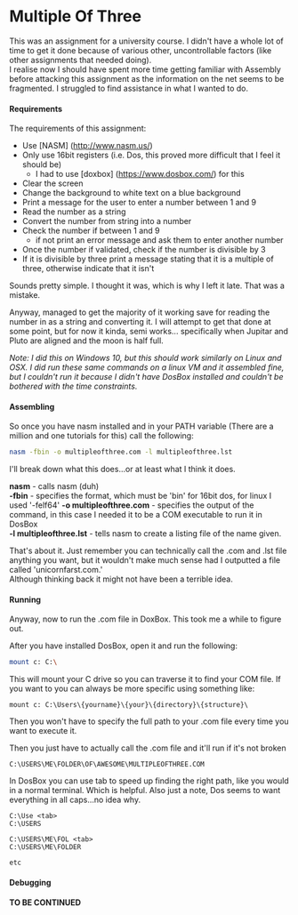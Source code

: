 # Multiple Of Three

This was an assignment for a university course. I didn't have a whole lot of time to get it done because of various other, uncontrollable factors (like other assignments that needed doing).  
I realise now I should have spent more time getting familiar with Assembly before attacking this assignment as the information on the net seems to be fragmented. I struggled to find assistance in what I wanted to do.   

#### Requirements
The requirements of this assignment:
- Use [NASM] (http://www.nasm.us/)
- Only use 16bit registers (i.e. Dos, this proved more difficult that I feel it should be)
  - I had to use [doxbox] (https://www.dosbox.com/) for this
- Clear the screen
- Change the background to white text on a blue background
- Print a message for the user to enter a number between 1 and 9
- Read the number as a string
- Convert the number from string into a number
- Check the number if between 1 and 9
  - if not print an error message and ask them to enter another number
- Once the number if validated, check if the number is divisible by 3
- If it is divisible by three print a message stating that it is a multiple of three, otherwise indicate that it isn't

Sounds pretty simple. I thought it was, which is why I left it late. That was a mistake.

Anyway, managed to get the majority of it working save for reading the number in as a string and converting it. I will attempt to get that done at some point, but for now it kinda, semi works... specifically when Jupitar and Pluto are aligned and the moon is half full.

*Note: I did this on Windows 10, but this should work similarly on Linux and OSX. I did run these same commands on a linux VM and it assembled fine, but I couldn't run it because I didn't have DosBox installed and couldn't be bothered with the time constraints.*  

#### Assembling

So once you have nasm installed and in your PATH variable (There are a million and one tutorials for this) call the following:
```bash
nasm -fbin -o multipleofthree.com -l multipleofthree.lst
```
I'll break down what this does...or at least what I think it does.

**nasm** - calls nasm (duh)  
**-fbin** - specifies the format, which must be 'bin' for 16bit dos, for linux I used '-felf64'
**-o multipleofthree.com** - specifies the output of the command, in this case I needed it to be a COM executable to run it in DosBox  
**-l multipleofthree.lst** - tells nasm to create a listing file of the name given.

That's about it. Just remember you can technically call the .com and .lst file anything you want, but it wouldn't make much sense had I outputted a file called 'unicornfarst.com.'  
Although thinking back it might not have been a terrible idea.

#### Running

Anyway, now to run the .com file in DoxBox. This took me a while to figure out.

After you have installed DosBox, open it and run the following:
```bash
mount c: C:\
```
This will mount your C drive so you can traverse it to find your COM file. If you want to you can always be more specific using something like:
```
mount c: C:\Users\{yourname}\{your}\{directory}\{structure}\
```
Then you won't have to specify the full path to your .com file every time you want to execute it.

Then you just have to actually call the .com file and it'll run if it's not broken
```
C:\USERS\ME\FOLDER\OF\AWESOME\MULTIPLEOFTHREE.COM
```
In DosBox you can use tab to speed up finding the right path, like you would in a normal terminal. Which is helpful. Also just a note, Dos seems to want everything in all caps...no idea why.
```
C:\Use <tab>
C:\USERS

C:\USERS\ME\FOL <tab>
C:\USERS\ME\FOLDER

etc
```

#### Debugging

**TO BE CONTINUED**
